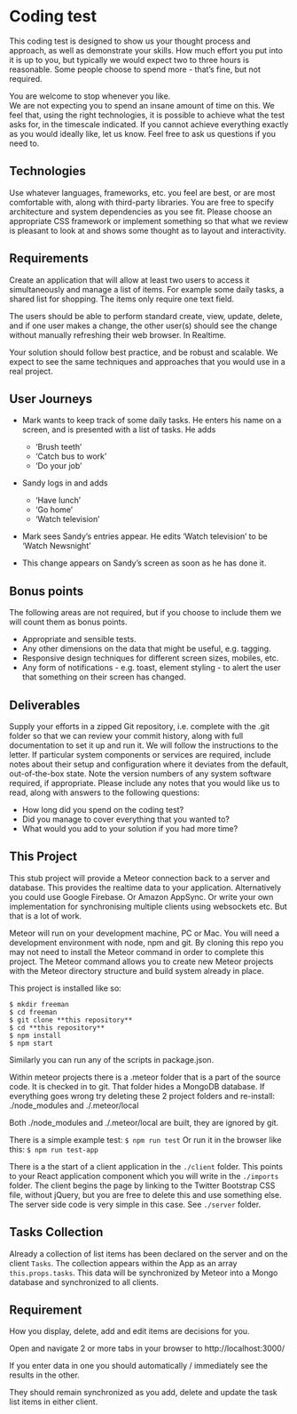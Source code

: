 # Coding test
This coding test is designed to show us your thought process and approach, as well as demonstrate your skills. How much effort you put into it is up to you, but typically we would expect two to three hours is reasonable. Some people choose to spend more - that’s fine, but not required.  

You are welcome to stop whenever you like.  
We are not expecting you to spend an insane amount of time on this. We feel that, using the right technologies, it is possible to achieve what the test asks for, in the timescale indicated. If you cannot achieve everything exactly as you would ideally like, let us know. Feel free to ask us questions if you need to.

## Technologies
Use whatever languages, frameworks, etc. you feel are best, or are most comfortable with, along with third-party libraries. You are free to specify architecture and system dependencies as you see fit. Please choose an appropriate CSS framework or implement something so that what we review is pleasant to look at and shows some thought as to layout and interactivity.

## Requirements
Create an application that will allow at least two users to access it simultaneously and manage a list of items. For example some daily tasks, a shared list for shopping. The items only require one text field.  

The users should be able to perform standard create, view, update, delete, and if one user makes a change, the other user(s) should see the change without manually refreshing their web browser. In Realtime. 

Your solution should follow best practice, and be robust and scalable. We expect to see the same techniques and approaches that you would use in a real project.

## User Journeys
* Mark wants to keep track of some daily tasks. He enters his name on a screen,
and is presented with a list of tasks. He adds
    * ‘Brush teeth’
    * ‘Catch bus to work’ 
    * ‘Do your job’

* Sandy logs in and adds
    * ‘Have lunch’
    * ‘Go home’
    * ‘Watch television’

* Mark sees Sandy’s entries appear. He edits ‘Watch television’ to be ‘Watch Newsnight’
* This change appears on Sandy’s screen as soon as he has done it.

## Bonus points
The following areas are not required, but if you choose to include them we will count them as bonus points.
* Appropriate and sensible tests.
* Any other dimensions on the data that might be useful, e.g. tagging.
* Responsive design techniques for different screen sizes, mobiles, etc.
* Any form of notifications - e.g. toast, element styling - to alert the user that
something on their screen has changed.

## Deliverables
Supply your efforts in a zipped Git repository, i.e. complete with the .git folder so that we can review your commit history, along with full documentation to set it up and run it. We will follow the instructions to the letter. If particular system components or services are required, include notes about their setup and configuration where it deviates from the default, out-of-the-box state. Note the version numbers of any system software required, if appropriate.
Please include any notes that you would like us to read, along with answers to the following questions:
* How long did you spend on the coding test?
* Did you manage to cover everything that you wanted to?
* What would you add to your solution if you had more time?

## This Project
This stub project will provide a Meteor connection back to a server and database. This provides the realtime data to your application. Alternatively you could use Google Firebase. Or Amazon AppSync. Or write your own implementation for synchronising multiple clients using websockets etc. But that is a lot of work. 

Meteor will run on your development machine, PC or Mac. You will need a development environment with node, npm and git. By cloning this repo you may not need to install the Meteor command in order to complete this project. The Meteor command allows you to create new Meteor projects with the Meteor directory structure and build system already in place.

This project is installed like so:
```
$ mkdir freeman  
$ cd freeman  
$ git clone **this repository**  
$ cd **this repository**  
$ npm install  
$ npm start
```
Similarly you can run any of the scripts in package.json.

Within meteor projects there is a .meteor folder that is a part of the source code. It is checked in to git. That folder hides a MongoDB database. If everything goes wrong try deleting these 2 project folders and re-install: ./node_modules and ./.meteor/local 

Both ./node_modules and ./.meteor/local are built, they are ignored by git. 

There is a simple example test: `$ npm run test` Or run it in the browser like this: `$ npm run test-app` 

There is a the start of a client application in the `./client` folder. This points to your React application component <App />  which you will write in the `./imports` folder. The client begins the page by linking to the Twitter Bootstrap CSS file, without jQuery, but you are free to delete this and use something else. The server side code is very simple in this case. See `./server` folder. 

## Tasks Collection
Already a collection of list items has been declared on the server and on the client `Tasks`. The collection appears within the App as an array `this.props.tasks`. This data will be synchronized by Meteor into a Mongo database and synchronized to all clients.

## Requirement
How you display, delete, add and edit items are decisions for you.

Open and navigate 2 or more tabs in your browser to http://localhost:3000/

If you enter data in one you should automatically / immediately see the results in the other.

They should remain synchronized as you add, delete and update the task list items in either client.
